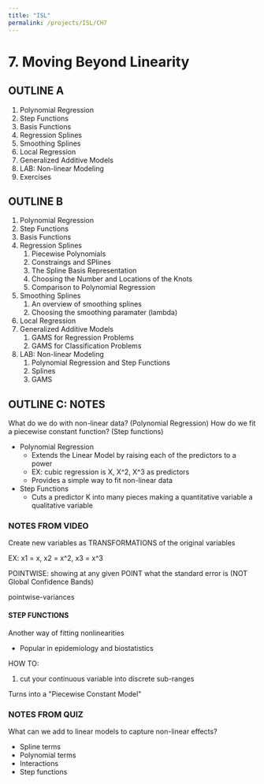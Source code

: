 ```yaml
---
title: "ISL"
permalink: /projects/ISL/CH7
---
```


# 7. Moving Beyond Linearity

## OUTLINE A

1. Polynomial Regression
2. Step Functions
3. Basis Functions
4. Regression Splines
5. Smoothing Splines
6. Local Regression
7. Generalized Additive Models
8. LAB: Non-linear Modeling
9. Exercises

## OUTLINE B

1. Polynomial Regression
2. Step Functions
3. Basis Functions
4. Regression Splines
   1. Piecewise Polynomials
   2. Constraings and SPlines
   3. The Spline Basis Representation
   4. Choosing the Number and Locations of the Knots
   5. Comparison to Polynomial Regression
5. Smoothing Splines
   1. An overview of smoothing splines
   2. Choosing the smoothing paramater (lambda)
6. Local Regression
7. Generalized Additive Models
   1. GAMS for Regression Problems
   2. GAMS for Classification Problems
8. LAB: Non-linear Modeling
   1. Polynomial Regression and Step Functions
   2. Splines
   3. GAMS

## OUTLINE C: NOTES

What do we do with non-linear data? (Polynomial Regression)
How do we fit a piecewise constant function? (Step functions)

- Polynomial Regression
  - Extends the Linear Model by raising each of the predictors to a power
  - EX: cubic regression is X, X^2, X^3 as predictors
  - Provides a simple way to fit non-linear data
- Step Functions
  - Cuts a predictor K into many pieces making a quantitative variable a qualitative variable

### NOTES FROM VIDEO

Create new variables as TRANSFORMATIONS of the original variables

EX: x1 = x, x2 = x^2, x3 = x^3

POINTWISE: showing at any given POINT what the standard error is
(NOT Global Confidence Bands)

pointwise-variances

#### STEP FUNCTIONS

Another way of fitting nonlinearities

- Popular in epidemiology and biostatistics

HOW TO:

1. cut your continuous variable into discrete sub-ranges

Turns into a "Piecewise Constant Model"

### NOTES FROM QUIZ

What can we add to linear models to capture non-linear effects?

- Spline terms
- Polynomial terms
- Interactions
- Step functions
